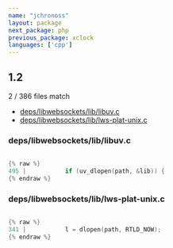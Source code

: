 ```yaml
---
name: "jchronoss"
layout: package
next_package: php
previous_package: xclock
languages: ['cpp']
---
```

## 1.2
2 / 386 files match

 - [deps/libwebsockets/lib/libuv.c](#depslibwebsocketsliblibuvc)
 - [deps/libwebsockets/lib/lws-plat-unix.c](#depslibwebsocketsliblws-plat-unixc)

### deps/libwebsockets/lib/libuv.c

```cpp

{% raw %}
495 | 			if (uv_dlopen(path, &lib)) {
{% endraw %}

```
### deps/libwebsockets/lib/lws-plat-unix.c

```cpp

{% raw %}
341 | 			l = dlopen(path, RTLD_NOW);
{% endraw %}

```